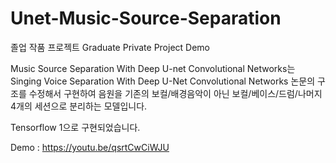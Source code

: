 # Unet-Music-Source-Separation

졸업 작품 프로젝트
Graduate Private Project Demo

Music Source Separation With Deep U-net Convolutional Networks는 
Singing Voice Separation With Deep U-Net Convolutional Networks 논문의 구조를 수정해서 구현하여 음원을 기존의 보컬/배경음악이 아닌 
보컬/베이스/드럼/나머지 4개의 세션으로 분리하는 모델입니다.

Tensorflow 1으로 구현되었습니다.

Demo : https://youtu.be/qsrtCwCiWJU 
